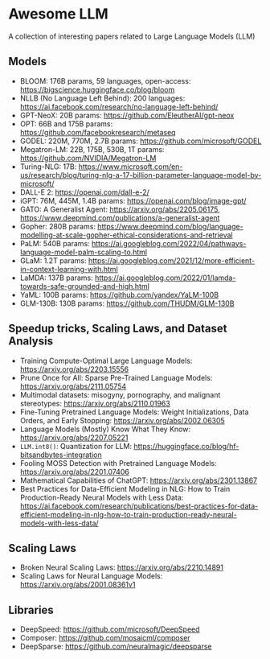 # Awesome LLM
A collection of interesting papers related to Large Language Models (LLM)

## Models
- BLOOM: 176B params, 59 languages, open-access: https://bigscience.huggingface.co/blog/bloom
- NLLB (No Language Left Behind): 200 languages: https://ai.facebook.com/research/no-language-left-behind/
- GPT-NeoX: 20B params: https://github.com/EleutherAI/gpt-neox
- OPT: 66B and 175B params: https://github.com/facebookresearch/metaseq
- GODEL: 220M, 770M, 2.7B params: https://github.com/microsoft/GODEL
- Megatron-LM: 22B, 175B, 530B, 1T params: https://github.com/NVIDIA/Megatron-LM
- Turing-NLG: 17B: https://www.microsoft.com/en-us/research/blog/turing-nlg-a-17-billion-parameter-language-model-by-microsoft/
- DALL-E 2: https://openai.com/dall-e-2/
- iGPT: 76M, 445M, 1.4B params: https://openai.com/blog/image-gpt/
- GATO: A Generalist Agent: https://arxiv.org/abs/2205.06175, https://www.deepmind.com/publications/a-generalist-agent
- Gopher: 280B params: https://www.deepmind.com/blog/language-modelling-at-scale-gopher-ethical-considerations-and-retrieval
- PaLM: 540B params: https://ai.googleblog.com/2022/04/pathways-language-model-palm-scaling-to.html
- GLaM: 1.2T params: https://ai.googleblog.com/2021/12/more-efficient-in-context-learning-with.html
- LaMDA: 137B params: https://ai.googleblog.com/2022/01/lamda-towards-safe-grounded-and-high.html
- YaML: 100B params: https://github.com/yandex/YaLM-100B
- GLM-130B: 130B params: https://github.com/THUDM/GLM-130B


## Speedup tricks, Scaling Laws, and Dataset Analysis
- Training Compute-Optimal Large Language Models: https://arxiv.org/abs/2203.15556
- Prune Once for All: Sparse Pre-Trained Language Models: https://arxiv.org/abs/2111.05754
- Multimodal datasets: misogyny, pornography, and malignant stereotypes: https://arxiv.org/abs/2110.01963
- Fine-Tuning Pretrained Language Models: Weight Initializations, Data Orders, and Early Stopping: https://arxiv.org/abs/2002.06305
- Language Models (Mostly) Know What They Know: https://arxiv.org/abs/2207.05221
- `LLM.int8()`: Quantization for LLM: https://huggingface.co/blog/hf-bitsandbytes-integration
- Fooling MOSS Detection with Pretrained Language Models: https://arxiv.org/abs/2201.07406
- Mathematical Capabilities of ChatGPT: https://arxiv.org/abs/2301.13867
- Best Practices for Data-Efficient Modeling in NLG: How to Train Production-Ready Neural Models with Less Data: https://ai.facebook.com/research/publications/best-practices-for-data-efficient-modeling-in-nlg-how-to-train-production-ready-neural-models-with-less-data/

## Scaling Laws
- Broken Neural Scaling Laws: https://arxiv.org/abs/2210.14891
- Scaling Laws for Neural Language Models: https://arxiv.org/abs/2001.08361v1


## Libraries
- DeepSpeed: https://github.com/microsoft/DeepSpeed
- Composer: https://github.com/mosaicml/composer
- DeepSparse: https://github.com/neuralmagic/deepsparse
